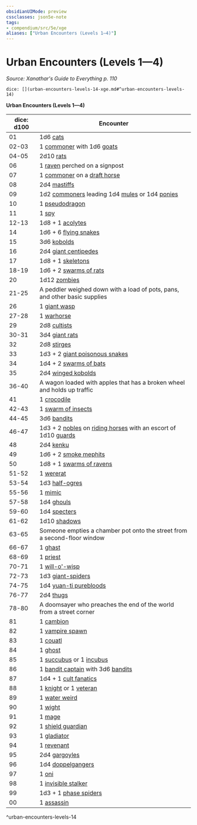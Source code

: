```yaml
---
obsidianUIMode: preview
cssclasses: json5e-note
tags:
- compendium/src/5e/xge
aliases: ["Urban Encounters (Levels 1—4)"]
---
```

# Urban Encounters (Levels 1—4)
*Source: Xanathar's Guide to Everything p. 110* 

`dice: [](urban-encounters-levels-14-xge.md#^urban-encounters-levels-14)`

**Urban Encounters (Levels 1—4)**

| dice: d100 | Encounter |
|------------|-----------|
| 01 | 1d6 [cats](compendium/bestiary/beast/cat.md) |
| 02-03 | 1 [commoner](compendium/bestiary/humanoid/commoner.md) with 1d6 [goats](compendium/bestiary/beast/goat.md) |
| 04-05 | 2d10 [rats](compendium/bestiary/beast/rat.md) |
| 06 | 1 [raven](compendium/bestiary/beast/raven.md) perched on a signpost |
| 07 | 1 [commoner](compendium/bestiary/humanoid/commoner.md) on a [draft horse](compendium/bestiary/beast/draft-horse.md) |
| 08 | 2d4 [mastiffs](compendium/bestiary/beast/mastiff.md) |
| 09 | 1d2 [commoners](compendium/bestiary/humanoid/commoner.md) leading 1d4 [mules](compendium/bestiary/beast/mule.md) or 1d4 [ponies](compendium/bestiary/beast/pony.md) |
| 10 | 1 [pseudodragon](compendium/bestiary/dragon/pseudodragon.md) |
| 11 | 1 [spy](compendium/bestiary/humanoid/spy.md) |
| 12-13 | 1d8 + 1 [acolytes](compendium/bestiary/humanoid/acolyte.md) |
| 14 | 1d6 + 6 [flying snakes](compendium/bestiary/beast/flying-snake.md) |
| 15 | 3d6 [kobolds](compendium/bestiary/humanoid/kobold.md) |
| 16 | 2d4 [giant centipedes](compendium/bestiary/beast/giant-centipede.md) |
| 17 | 1d8 + 1 [skeletons](compendium/bestiary/undead/skeleton.md) |
| 18-19 | 1d6 + 2 [swarms of rats](compendium/bestiary/beast/swarm-of-rats.md) |
| 20 | 1d12 [zombies](compendium/bestiary/undead/zombie.md) |
| 21-25 | A peddler weighed down with a load of pots, pans, and other basic supplies |
| 26 | 1 [giant wasp](compendium/bestiary/beast/giant-wasp.md) |
| 27-28 | 1 [warhorse](compendium/bestiary/beast/warhorse.md) |
| 29 | 2d8 [cultists](compendium/bestiary/humanoid/cultist.md) |
| 30-31 | 3d4 [giant rats](compendium/bestiary/beast/giant-rat.md) |
| 32 | 2d8 [stirges](compendium/bestiary/beast/stirge.md) |
| 33 | 1d3 + 2 [giant poisonous snakes](compendium/bestiary/beast/giant-poisonous-snake.md) |
| 34 | 1d4 + 2 [swarms of bats](compendium/bestiary/beast/swarm-of-bats.md) |
| 35 | 2d4 [winged kobolds](compendium/bestiary/humanoid/winged-kobold.md) |
| 36-40 | A wagon loaded with apples that has a broken wheel and holds up traffic |
| 41 | 1 [crocodile](compendium/bestiary/beast/crocodile.md) |
| 42-43 | 1 [swarm of insects](compendium/bestiary/beast/swarm-of-insects.md) |
| 44-45 | 3d6 [bandits](compendium/bestiary/humanoid/bandit.md) |
| 46-47 | 1d3 + 2 [nobles](compendium/bestiary/humanoid/noble.md) on [riding horses](compendium/bestiary/beast/riding-horse.md) with an escort of 1d10 [guards](compendium/bestiary/humanoid/guard.md) |
| 48 | 2d4 [kenku](compendium/bestiary/humanoid/kenku.md) |
| 49 | 1d6 + 2 [smoke mephits](compendium/bestiary/elemental/smoke-mephit.md) |
| 50 | 1d8 + 1 [swarms of ravens](compendium/bestiary/beast/swarm-of-ravens.md) |
| 51-52 | 1 [wererat](compendium/bestiary/humanoid/wererat.md) |
| 53-54 | 1d3 [half-ogres](compendium/bestiary/giant/half-ogre-ogrillon.md) |
| 55-56 | 1 [mimic](compendium/bestiary/monstrosity/mimic.md) |
| 57-58 | 1d4 [ghouls](compendium/bestiary/undead/ghoul.md) |
| 59-60 | 1d4 [specters](compendium/bestiary/undead/specter.md) |
| 61-62 | 1d10 [shadows](compendium/bestiary/undead/shadow.md) |
| 63-65 | Someone empties a chamber pot onto the street from a second-floor window |
| 66-67 | 1 [ghast](compendium/bestiary/undead/ghast.md) |
| 68-69 | 1 [priest](compendium/bestiary/humanoid/priest.md) |
| 70-71 | 1 [will-o'-wisp](compendium/bestiary/undead/will-o-wisp.md) |
| 72-73 | 1d3 [giant-spiders](compendium/bestiary/beast/giant-spider.md) |
| 74-75 | 1d4 [yuan-ti purebloods](compendium/bestiary/humanoid/yuan-ti-pureblood.md) |
| 76-77 | 2d4 [thugs](compendium/bestiary/humanoid/thug.md) |
| 78-80 | A doomsayer who preaches the end of the world from a street corner |
| 81 | 1 [cambion](compendium/bestiary/fiend/cambion.md) |
| 82 | 1 [vampire spawn](compendium/bestiary/undead/vampire-spawn.md) |
| 83 | 1 [couatl](compendium/bestiary/celestial/couatl.md) |
| 84 | 1 [ghost](compendium/bestiary/undead/ghost.md) |
| 85 | 1 [succubus](compendium/bestiary/fiend/succubus.md) or 1 [incubus](compendium/bestiary/fiend/incubus.md) |
| 86 | 1 [bandit captain](compendium/bestiary/humanoid/bandit-captain.md) with 3d6 [bandits](compendium/bestiary/humanoid/bandit.md) |
| 87 | 1d4 + 1 [cult fanatics](compendium/bestiary/humanoid/cult-fanatic.md) |
| 88 | 1 [knight](compendium/bestiary/humanoid/knight.md) or 1 [veteran](compendium/bestiary/humanoid/veteran.md) |
| 89 | 1 [water weird](compendium/bestiary/elemental/water-weird.md) |
| 90 | 1 [wight](compendium/bestiary/undead/wight.md) |
| 91 | 1 [mage](compendium/bestiary/humanoid/mage.md) |
| 92 | 1 [shield guardian](compendium/bestiary/construct/shield-guardian.md) |
| 93 | 1 [gladiator](compendium/bestiary/humanoid/gladiator.md) |
| 94 | 1 [revenant](compendium/bestiary/undead/revenant.md) |
| 95 | 2d4 [gargoyles](compendium/bestiary/elemental/gargoyle.md) |
| 96 | 1d4 [doppelgangers](compendium/bestiary/monstrosity/doppelganger.md) |
| 97 | 1 [oni](compendium/bestiary/giant/oni.md) |
| 98 | 1 [invisible stalker](compendium/bestiary/elemental/invisible-stalker.md) |
| 99 | 1d3 + 1 [phase spiders](compendium/bestiary/monstrosity/phase-spider.md) |
| 00 | 1 [assassin](compendium/bestiary/humanoid/assassin.md) |
^urban-encounters-levels-14